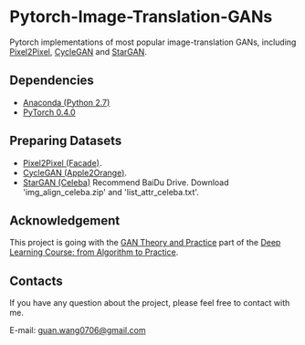 # Pytorch-Image-Translation-GANs
Pytorch implementations of most popular image-translation GANs, including [Pixel2Pixel](https://arxiv.org/abs/1611.07004), [CycleGAN](https://arxiv.org/pdf/1703.10593.pdf) and [StarGAN](https://arxiv.org/pdf/1711.09020.pdf).

## Dependencies
* [Anaconda (Python 2.7)](https://www.anaconda.com/download/)
* [PyTorch 0.4.0](http://pytorch.org/)

## Preparing Datasets

* [Pixel2Pixel (Facade)](http://cmp.felk.cvut.cz/~tylecr1/facade/CMP_facade_DB_base.zip).
* [CycleGAN (Apple2Orange)](https://people.eecs.berkeley.edu/~taesung_park/CycleGAN/datasets/apple2orange.zip).
* [StarGAN (Celeba)](http://mmlab.ie.cuhk.edu.hk/projects/CelebA.html) Recommend BaiDu Drive. Download 'img_align_celeba.zip' and 'list_attr_celeba.txt'.


## Acknowledgement
This project is going with the [GAN Theory and Practice](https://study.163.com/course/courseLearn.htm?courseId=1006498024&share=2&shareId=400000000681046#/learn/live?lessonId=1054160393&courseId=1006498024) part of the [Deep Learning Course: from Algorithm to Practice](https://study.163.com/course/courseMain.htm?share=2&shareId=400000000681046&courseId=1006498024&_trace_c_p_k2_=d197343763ee421eae96c4cdb1b129cb).

## Contacts
If you have any question about the project, please feel free to contact with me.

E-mail: guan.wang0706@gmail.com
